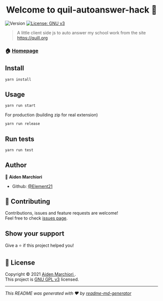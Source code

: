 <h1 align="center">Welcome to quil-autoanswer-hack 👋</h1>
<p>
  <img alt="Version" src="https://img.shields.io/badge/version-1.0.0-blue.svg?cacheSeconds=2592000" />
  <a href="https://github.com/Element21/quil-autoanswer-hack/blob/main/LICENSE" target="_blank">
    <img alt="License: GNU v3" src="https://img.shields.io/badge/License-GNU v3-yellow.svg" />
  </a>
</p>

> A little client side js to auto answer my school work from the site https://quill.org

### 🏠 [Homepage](https://github.com/Element21/quil-autoanswer-hack)

## Install

```sh
yarn install
```

## Usage

```sh
yarn run start
```

For production (building zip for real extension)

```sh
yarn run release
```
## Run tests

```sh
yarn run test
```

## Author

👤 **Aiden Marchiori <Element21>**

* Github: [@Element21](https://github.com/Element21)

## 🤝 Contributing

Contributions, issues and feature requests are welcome!<br />Feel free to check [issues page](https://github.com/Element21/quil-autoanswer-hack/issues). 

## Show your support

Give a ⭐️ if this project helped you!

## 📝 License

Copyright © 2021 [Aiden Marchiori <Element21>](https://github.com/Element21).<br />
This project is [GNU GPL v3](https://github.com/Element21/quil-autoanswer-hack/blob/main/LICENSE) licensed.

***
_This README was generated with ❤️ by [readme-md-generator](https://github.com/kefranabg/readme-md-generator)_
